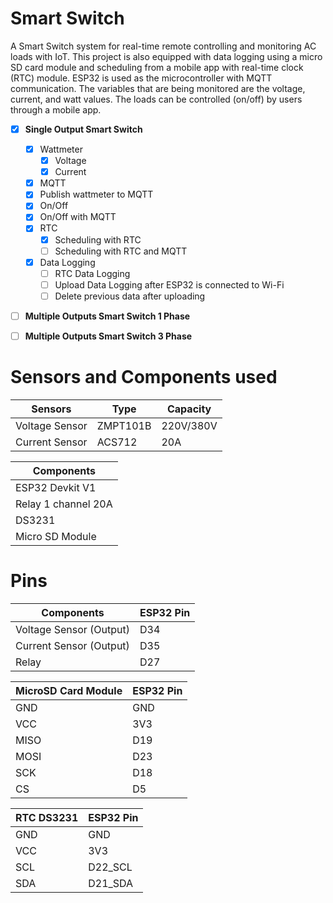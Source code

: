 # Smart Switch
A Smart Switch system for real-time remote controlling and monitoring AC loads with IoT.
This project is also equipped with data logging using a micro SD card module and scheduling from a mobile app with real-time clock (RTC) module.
ESP32 is used as the microcontroller with MQTT communication.
The variables that are being monitored are the voltage, current, and watt values.
The loads can be controlled (on/off) by users through a mobile app.

- [x] <b>Single Output Smart Switch</b>
   - [x] Wattmeter
      - [x] Voltage
      - [x] Current
   - [x] MQTT
   - [x] Publish wattmeter to MQTT
   - [x] On/Off
   - [x] On/Off with MQTT
   - [x] RTC
      - [x] Scheduling with RTC
      - [ ] Scheduling with RTC and MQTT
   - [x] Data Logging
      - [ ] RTC Data Logging
      - [ ] Upload Data Logging after ESP32 is connected to Wi-Fi
      - [ ] Delete previous data after uploading
- [ ] <b>Multiple Outputs Smart Switch 1 Phase</b>
- [ ] <b>Multiple Outputs Smart Switch 3 Phase</b>


# Sensors and Components used

| Sensors  | Type | Capacity |
| ------------- | ------------- | ------------- |
| Voltage Sensor  | ZMPT101B  | 220V/380V |
| Current Sensor  | ACS712  | 20A |

| Components |
| ------------- |
| ESP32 Devkit V1 |
| Relay   1 channel 20A |
| DS3231  |
| Micro SD Module |


# Pins

| Components  | ESP32 Pin |
| ------------- | ------------- |
| Voltage Sensor (Output)  | D34 |
| Current Sensor (Output) | D35 |
| Relay | D27 |

| MicroSD Card Module  | ESP32 Pin |
| ------------- | ------------- |
| GND  | GND |
| VCC  | 3V3 |
| MISO  | D19 |
| MOSI  | D23 |
| SCK  | D18 |
| CS  | D5 |

| RTC DS3231  | ESP32 Pin |
| ------------- | ------------- |
| GND  | GND |
| VCC  | 3V3 |
| SCL  | D22_SCL |
| SDA  | D21_SDA |
